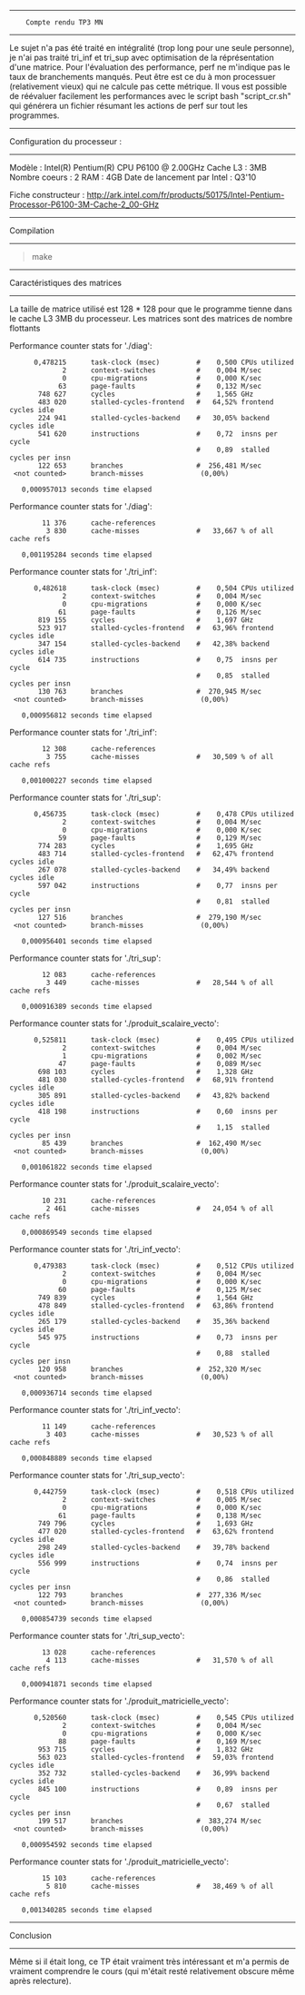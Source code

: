 **********************************************
		Compte rendu TP3 MN 
**********************************************

Le sujet n'a pas été traité en intégralité (trop long pour une seule personne), je n'ai pas traité tri_inf et tri_sup avec optimisation de la réprésentation d'une matrice.
Pour l'évaluation des performance, perf ne m'indique pas le taux de branchements manqués. Peut être est ce du à mon processuer (relativement vieux) qui ne calcule pas cette métrique.
Il vous est possible de réévaluer facilement les performances avec le script bash "script_cr.sh" qui générera un fichier résumant les actions de perf sur tout les programmes.

*****************************
Configuration du processeur :
*****************************

Modèle	: Intel(R) Pentium(R) CPU        P6100  @ 2.00GHz
Cache L3 : 3MB
Nombre coeurs : 2
RAM : 4GB
Date de lancement par Intel : Q3'10

Fiche constructeur :
http://ark.intel.com/fr/products/50175/Intel-Pentium-Processor-P6100-3M-Cache-2_00-GHz

***********
Compilation
***********

> make

*****************************
Caractéristiques des matrices
*****************************

La taille de matrice utilisé est 128 * 128 pour que le programme tienne dans le
cache L3  3MB du processeur. Les matrices sont des matrices de nombre flottants


 Performance counter stats for './diag':

          0,478215      task-clock (msec)         #    0,500 CPUs utilized          
                 2      context-switches          #    0,004 M/sec                  
                 0      cpu-migrations            #    0,000 K/sec                  
                63      page-faults               #    0,132 M/sec                  
           748 627      cycles                    #    1,565 GHz                    
           483 020      stalled-cycles-frontend   #   64,52% frontend cycles idle   
           224 941      stalled-cycles-backend    #   30,05% backend  cycles idle   
           541 620      instructions              #    0,72  insns per cycle        
                                                  #    0,89  stalled cycles per insn
           122 653      branches                  #  256,481 M/sec                  
     <not counted>      branch-misses              (0,00%)

       0,000957013 seconds time elapsed


 Performance counter stats for './diag':

            11 376      cache-references                                            
             3 830      cache-misses              #   33,667 % of all cache refs    

       0,001195284 seconds time elapsed


 Performance counter stats for './tri_inf':

          0,482618      task-clock (msec)         #    0,504 CPUs utilized          
                 2      context-switches          #    0,004 M/sec                  
                 0      cpu-migrations            #    0,000 K/sec                  
                61      page-faults               #    0,126 M/sec                  
           819 155      cycles                    #    1,697 GHz                    
           523 917      stalled-cycles-frontend   #   63,96% frontend cycles idle   
           347 154      stalled-cycles-backend    #   42,38% backend  cycles idle   
           614 735      instructions              #    0,75  insns per cycle        
                                                  #    0,85  stalled cycles per insn
           130 763      branches                  #  270,945 M/sec                  
     <not counted>      branch-misses              (0,00%)

       0,000956812 seconds time elapsed


 Performance counter stats for './tri_inf':

            12 308      cache-references                                            
             3 755      cache-misses              #   30,509 % of all cache refs    

       0,001000227 seconds time elapsed


 Performance counter stats for './tri_sup':

          0,456735      task-clock (msec)         #    0,478 CPUs utilized          
                 2      context-switches          #    0,004 M/sec                  
                 0      cpu-migrations            #    0,000 K/sec                  
                59      page-faults               #    0,129 M/sec                  
           774 283      cycles                    #    1,695 GHz                    
           483 714      stalled-cycles-frontend   #   62,47% frontend cycles idle   
           267 078      stalled-cycles-backend    #   34,49% backend  cycles idle   
           597 042      instructions              #    0,77  insns per cycle        
                                                  #    0,81  stalled cycles per insn
           127 516      branches                  #  279,190 M/sec                  
     <not counted>      branch-misses              (0,00%)

       0,000956401 seconds time elapsed


 Performance counter stats for './tri_sup':

            12 083      cache-references                                            
             3 449      cache-misses              #   28,544 % of all cache refs    

       0,000916389 seconds time elapsed


 Performance counter stats for './produit_scalaire_vecto':

          0,525811      task-clock (msec)         #    0,495 CPUs utilized          
                 2      context-switches          #    0,004 M/sec                  
                 1      cpu-migrations            #    0,002 M/sec                  
                47      page-faults               #    0,089 M/sec                  
           698 103      cycles                    #    1,328 GHz                    
           481 030      stalled-cycles-frontend   #   68,91% frontend cycles idle   
           305 891      stalled-cycles-backend    #   43,82% backend  cycles idle   
           418 198      instructions              #    0,60  insns per cycle        
                                                  #    1,15  stalled cycles per insn
            85 439      branches                  #  162,490 M/sec                  
     <not counted>      branch-misses              (0,00%)

       0,001061822 seconds time elapsed


 Performance counter stats for './produit_scalaire_vecto':

            10 231      cache-references                                            
             2 461      cache-misses              #   24,054 % of all cache refs    

       0,000869549 seconds time elapsed


 Performance counter stats for './tri_inf_vecto':

          0,479383      task-clock (msec)         #    0,512 CPUs utilized          
                 2      context-switches          #    0,004 M/sec                  
                 0      cpu-migrations            #    0,000 K/sec                  
                60      page-faults               #    0,125 M/sec                  
           749 839      cycles                    #    1,564 GHz                    
           478 849      stalled-cycles-frontend   #   63,86% frontend cycles idle   
           265 179      stalled-cycles-backend    #   35,36% backend  cycles idle   
           545 975      instructions              #    0,73  insns per cycle        
                                                  #    0,88  stalled cycles per insn
           120 958      branches                  #  252,320 M/sec                  
     <not counted>      branch-misses              (0,00%)

       0,000936714 seconds time elapsed


 Performance counter stats for './tri_inf_vecto':

            11 149      cache-references                                            
             3 403      cache-misses              #   30,523 % of all cache refs    

       0,000848889 seconds time elapsed


 Performance counter stats for './tri_sup_vecto':

          0,442759      task-clock (msec)         #    0,518 CPUs utilized          
                 2      context-switches          #    0,005 M/sec                  
                 0      cpu-migrations            #    0,000 K/sec                  
                61      page-faults               #    0,138 M/sec                  
           749 796      cycles                    #    1,693 GHz                    
           477 020      stalled-cycles-frontend   #   63,62% frontend cycles idle   
           298 249      stalled-cycles-backend    #   39,78% backend  cycles idle   
           556 999      instructions              #    0,74  insns per cycle        
                                                  #    0,86  stalled cycles per insn
           122 793      branches                  #  277,336 M/sec                  
     <not counted>      branch-misses              (0,00%)

       0,000854739 seconds time elapsed


 Performance counter stats for './tri_sup_vecto':

            13 028      cache-references                                            
             4 113      cache-misses              #   31,570 % of all cache refs    

       0,000941871 seconds time elapsed


 Performance counter stats for './produit_matricielle_vecto':

          0,520560      task-clock (msec)         #    0,545 CPUs utilized          
                 2      context-switches          #    0,004 M/sec                  
                 0      cpu-migrations            #    0,000 K/sec                  
                88      page-faults               #    0,169 M/sec                  
           953 715      cycles                    #    1,832 GHz                    
           563 023      stalled-cycles-frontend   #   59,03% frontend cycles idle   
           352 732      stalled-cycles-backend    #   36,99% backend  cycles idle   
           845 100      instructions              #    0,89  insns per cycle        
                                                  #    0,67  stalled cycles per insn
           199 517      branches                  #  383,274 M/sec                  
     <not counted>      branch-misses              (0,00%)

       0,000954592 seconds time elapsed

 Performance counter stats for './produit_matricielle_vecto':

            15 103      cache-references                                            
             5 810      cache-misses              #   38,469 % of all cache refs    

       0,001340285 seconds time elapsed

**********
Conclusion
**********

Même si il était long, ce TP était vraiment très intéressant et m'a permis de vraiment comprendre le cours (qui m'était resté relativement obscure même après relecture). 

